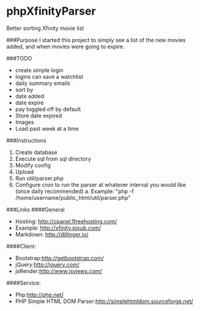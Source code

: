 phpXfinityParser
================
Better sorting Xfinity movie list

###Purpose
I started this project to simply see a list of the new movies added, and when movies were going to expire.

###TODO
* create simple login
 * logins can save a watchlist
 * daily summary emails
* sort by
 * date added
 * date expire
 * pay toggled off by default
* Store date expired
* Images
* Load past week at a time

###Instructions

1. Create database
2. Execute sql from sql directory
3. Modify config
4. Upload 
5. Run util/parser.php
6. Configure cron to run the parser at whatever interval you would like (once daily recommended)
 a. Example: "php -f /home/username/public_html/util/parser.php"

###Links
####General
* Hosting:    http://cpanel.1freehosting.com/
* Example:	http://xfinity.pixub.com/
* Markdown: http://dillinger.io/

####Client:
* Bootstrap:http://getbootstrap.com/
* jQuery:http://jquery.com/
* jsRender:http://www.jsviews.com/

####Service:
* Php:http://php.net/   
* PHP Simple HTML DOM Parser:http://simplehtmldom.sourceforge.net/